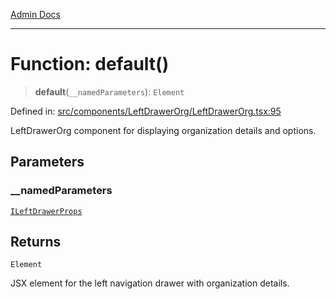 [Admin Docs](/)

***

# Function: default()

> **default**(`__namedParameters`): `Element`

Defined in: [src/components/LeftDrawerOrg/LeftDrawerOrg.tsx:95](https://github.com/PalisadoesFoundation/talawa-admin/blob/main/src/components/LeftDrawerOrg/LeftDrawerOrg.tsx#L95)

LeftDrawerOrg component for displaying organization details and options.

## Parameters

### \_\_namedParameters

[`ILeftDrawerProps`](../interfaces/ILeftDrawerProps.md)

## Returns

`Element`

JSX element for the left navigation drawer with organization details.
